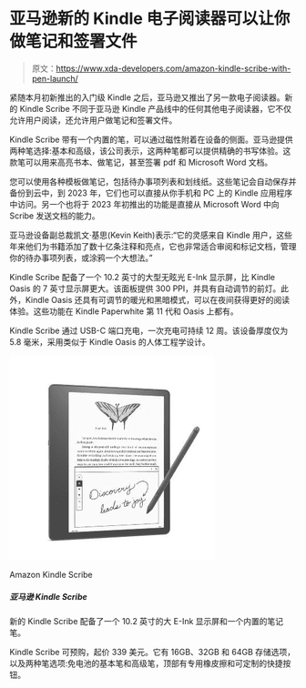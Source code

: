 # 亚马逊新的 Kindle 电子阅读器可以让你做笔记和签署文件

> 原文：<https://www.xda-developers.com/amazon-kindle-scribe-with-pen-launch/>

紧随本月初新推出的入门级 Kindle 之后，亚马逊又推出了另一款电子阅读器。新的 Kindle Scribe 不同于亚马逊 Kindle 产品线中的任何其他电子阅读器，它不仅允许用户阅读，还允许用户做笔记和签署文件。

Kindle Scribe 带有一个内置的笔，可以通过磁性附着在设备的侧面。亚马逊提供两种笔选择:基本和高级，该公司表示，这两种笔都可以提供精确的书写体验。这款笔可以用来高亮书本、做笔记，甚至签署 pdf 和 Microsoft Word 文档。

您可以使用各种模板做笔记，包括待办事项列表和划线纸。这些笔记会自动保存并备份到云中，到 2023 年，它们也可以直接从你手机和 PC 上的 Kindle 应用程序中访问。另一个也将于 2023 年初推出的功能是直接从 Microsoft Word 中向 Scribe 发送文档的能力。

亚马逊设备副总裁凯文·基思(Kevin Keith)表示:“它的灵感来自 Kindle 用户，这些年来他们为书籍添加了数十亿条注释和亮点，它也非常适合审阅和标记文档，管理你的待办事项列表，或涂鸦一个大想法。”

Kindle Scribe 配备了一个 10.2 英寸的大型无眩光 E-Ink 显示屏，比 Kindle Oasis 的 7 英寸显示屏更大。该面板提供 300 PPI，并具有自动调节的前灯。此外，Kindle Oasis 还具有可调节的暖光和黑暗模式，可以在夜间获得更好的阅读体验。这些功能在 Kindle Paperwhite 第 11 代和 Oasis 上都有。

Kindle Scribe 通过 USB-C 端口充电，一次充电可持续 12 周。该设备厚度仅为 5.8 毫米，采用类似于 Kindle Oasis 的人体工程学设计。

 <picture>![For the first time, Amazon has introduced a Kindle that can also take notes using a pen.](img/5f376f5c0d7d37a36e9d91c3c80875cf.png)</picture> 

Amazon Kindle Scribe

##### 亚马逊 Kindle Scribe

新的 Kindle Scribe 配备了一个 10.2 英寸的大 E-Ink 显示屏和一个内置的笔记笔。

Kindle Scribe 可预购，起价 339 美元。它有 16GB、32GB 和 64GB 存储选项，以及两种笔选项:免电池的基本笔和高级笔，顶部有专用橡皮擦和可定制的快捷按钮。